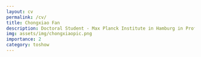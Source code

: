 ```yaml
---
layout: cv
permalink: /cv/
title: Chongxiao Fan
description: Doctoral Student - Max Planck Institute in Hamburg in Prof. Rubio's group
img: assets/img/chongxiaopic.png
importance: 2
category: toshow
---
```


